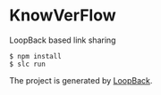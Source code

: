 # KnowVerFlow

LoopBack based link sharing 

```
$ npm install
$ slc run
```


The project is generated by [LoopBack](http://loopback.io).
